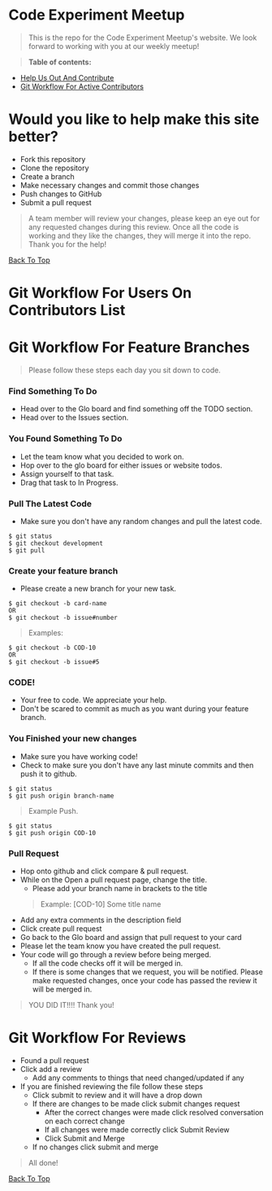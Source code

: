 # Code Experiment Meetup

> This is the repo for the Code Experiment Meetup's website.  We look forward to working with you at our weekly meetup!

> **Table of contents:**
- [Help Us Out And Contribute](#Would-you-like-to-help-make-this-site-better)
- [Git Workflow For Active Contributors](#Git-workflow-for-users-on-contributors-list)


# Would you like to help make this site better?

- Fork this repository
- Clone the repository
- Create a branch
- Make necessary changes and commit those changes
- Push changes to GitHub
- Submit a pull request

> A team member will review your changes, please keep an eye out for any requested changes during this review.  Once all the code is working and they like the changes, they will merge it into the repo.  Thank you for the help!

[Back To Top](#Code-experiment-meetup)


# Git Workflow For Users On Contributors List

# Git Workflow For Feature Branches

> Please follow these steps each day you sit down to code.

### Find Something To Do

- Head over to the Glo board and find something off the TODO section.
- Head over to the Issues section.

### You Found Something To Do

- Let the team know what you decided to work on.
- Hop over to the glo board for either issues or website todos.
- Assign yourself to that task.
- Drag that task to In Progress.

### Pull The Latest Code

- Make sure you don't have any random changes and pull the latest code.
```
$ git status
$ git checkout development
$ git pull
```

### Create your feature branch

- Please create a new branch for your new task.

```
$ git checkout -b card-name
OR
$ git checkout -b issue#number
```
> Examples:
```
$ git checkout -b COD-10
OR
$ git checkout -b issue#5
```

### CODE!

- Your free to code.  We appreciate your help.
- Don't be scared to commit as much as you want during your feature branch.

### You Finished your new changes

- Make sure you have working code!
- Check to make sure you don't have any last minute commits and then push it to github.
```
$ git status
$ git push origin branch-name
```

> Example Push.
```
$ git status
$ git push origin COD-10
```

### Pull Request

- Hop onto github and click compare & pull request.
- While on the Open a pull request page, change the title.
  - Please add your branch name in brackets to the title
  > Example: [COD-10] Some title name
- Add any extra comments in the description field
- Click create pull request
- Go back to the Glo board and assign that pull request to your card
- Please let the team know you have created the pull request.
- Your code will go through a review before being merged.
  - If all the code checks off it will be merged in.
  - If there is some changes that we request, you will be notified.  Please make requested changes, once your code has passed the review it will be merged in.

> YOU DID IT!!!! Thank you!

# Git Workflow For Reviews
- Found a pull request
- Click add a review
  - Add any comments to things that need changed/updated if any
- If you are finished reviewing the file follow these steps
  - Click submit to review and it will have a drop down
  - If there are changes to be made click submit changes request
    - After the correct changes were made click resolved conversation on each correct change
    - If all changes were made correctly click Submit Review
    - Click Submit and Merge
  - If no changes click submit and merge
> All done!


[Back To Top](#Code-experiment-meetup)
